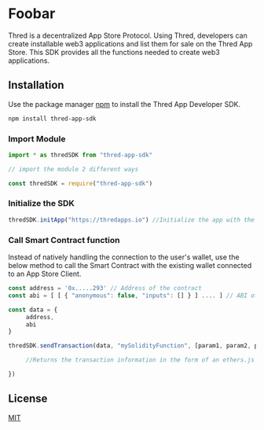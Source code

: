 # Foobar

Thred is a decentralized App Store Protocol. Using Thred, developers can create installable web3 applications and list them for sale on the Thred App Store. This SDK provides all the functions needed to create web3 applications. 


## Installation

Use the package manager [npm](https://www.npmjs.com/) to install the Thred App Developer SDK.

```bash
npm install thred-app-sdk
```

### Import Module

```typescript
import * as thredSDK from "thred-app-sdk"

// import the module 2 different ways

const thredSDK = require("thred-app-sdk")
```

### Initialize the SDK

```typescript
thredSDK.initApp("https://thredapps.io") //Initialize the app with the full App Store URL. 
```
### Call Smart Contract function

Instead of natively handling the connection to the user's wallet, use the below method to call the Smart Contract with the existing wallet connected to an App Store Client.

```typescript
const address = '0x.....293' // Address of the contract
const abi = [ [ { "anonymous": false, "inputs": [] } ] .... ] // ABI of the contract

const data = {
     address,
     abi
}

thredSDK.sendTransaction(data, "mySolidityFunction", [param1, param2, param3], (transaction) => {

     //Returns the transaction information in the form of an ethers.js Transaction

})
```



## License
[MIT](https://choosealicense.com/licenses/mit/)